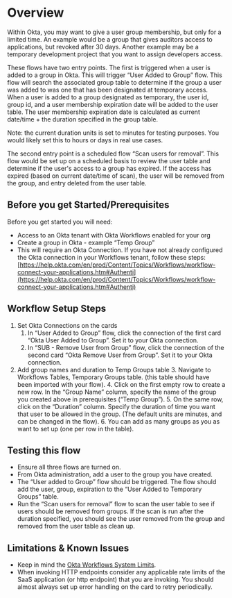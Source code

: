 

# Overview

Within Okta, you may want to give a user group membership, but only for a limited time. An example would be a group that gives auditors access to applications, but revoked after 30 days.  Another example may be a temporary development project that you want to assign developers access.

These flows have two entry points. The first is triggered when a user is added to a group in Okta. This will trigger “User Added to Group” flow. This flow will search the associated group table to determine if the group a user was added to was one that has been designated at temporary access. When a user is added to a group designated as temporary, the user id, group id, and a user membership expiration date will be added to the user table. The user membership expiration date is calculated as current date/time + the duration specified in the group table. 

Note: the current duration units is set to minutes for testing purposes. You would likely set this to hours or days in real use cases.

The second entry point is a scheduled flow “Scan users for removal”. This flow would be set up on a scheduled basis to review the user table and determine if the user's access to a group has expired. If the access has expired (based on current date/time of scan), the user will be removed from the group, and entry deleted from the user table.


## Before you get Started/Prerequisites

Before you get started you will need:



*   Access to an Okta tenant with Okta Workflows enabled for your org
*   Create a group in Okta - example “Temp Group”
*   This will require an Okta Connection. If you have not already configured the Okta connection in your Workflows tenant, follow these steps: [https://help.okta.com/en/prod/Content/Topics/Workflows/workflow-connect-your-applications.htm#Authenti](https://help.okta.com/en/prod/Content/Topics/Workflows/workflow-connect-your-applications.htm#Authenti)


## Workflow Setup Steps



1. Set Okta Connections on the cards
    1. In “User Added to Group” flow, click the connection of the first card “Okta User Added to Group”. Set it to your Okta connection.
    2. In “SUB - Remove User from Group” flow, click the connection of the second card “Okta Remove User from Group”. Set it to your Okta connection.
2. Add group names and duration to Temp Groups table
    3. Navigate to Workflows Tables, Temporary Groups table. (this table should have been imported with your flow).
    4. Click on the first empty row to create a new row. In the “Group Name” column, specify the name of the group you created above in prerequisites (“Temp Group”).
    5. On the same row, click on the “Duration” column. Specify the duration of time you want that user to be allowed in the group. (The default units are minutes, and can be changed in the flow).
    6. You can add as many groups as you as want to set up (one per row in the table).


## Testing this flow



*   Ensure all three flows are turned on.
*   From Okta administration, add a user to the group you have created.
*   The “User added to Group” flow should be triggered. The flow should add the user, group, expiration to the “User Added to Temporary Groups” table.
*   Run the “Scan users for removal” flow to scan the user table to see if users should be removed from groups. If the scan is run after the duration specified, you should see the user removed from the group and removed from the user table as clean up.


## Limitations & Known Issues 



*   Keep in mind the [Okta Workflows System Limits](https://help.okta.com/en/prod/Content/Topics/Workflows/workflows-system-limits.htm).
*   When invoking HTTP endpoints consider any applicable rate limits of the SaaS application (or http endpoint) that you are invoking. You should almost always set up error handling on the card to retry periodically.